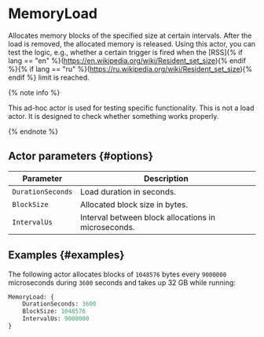 # MemoryLoad

Allocates memory blocks of the specified size at certain intervals. After the load is removed, the allocated memory is released. Using this actor, you can test the logic, e.g., whether a certain trigger is fired when the [RSS]{% if lang == "en" %}(https://en.wikipedia.org/wiki/Resident_set_size){% endif %}{% if lang == "ru" %}(https://ru.wikipedia.org/wiki/Resident_set_size){% endif %} limit is reached.

{% note info %}

This ad-hoc actor is used for testing specific functionality. This is not a load actor. It is designed to check whether something works properly.

{% endnote %}

## Actor parameters {#options}

| Parameter | Description |
--- | ---
| `DurationSeconds` | Load duration in seconds. |
| `BlockSize` | Allocated block size in bytes. |
| `IntervalUs` | Interval between block allocations in microseconds. |

## Examples {#examples}

The following actor allocates blocks of `1048576` bytes every `9000000` microseconds during `3600` seconds and takes up 32 GB while running:

```proto
MemoryLoad: {
    DurationSeconds: 3600
    BlockSize: 1048576
    IntervalUs: 9000000
}
```
